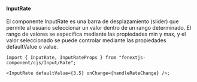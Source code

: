 #### InputRate

El componente InputRate es una barra de desplazamiento (slider) que permite al usuario seleccionar un valor dentro de un rango determinado. El rango de valores se especifica mediante las propiedades min y max, y el valor seleccionado se puede controlar mediante las propiedades defaultValue o value.

```tsx
import { InputRate, InputRateProps } from "fenextjs-component/cjs/Input/Rate";

<InputRate defaultValue={3.5} onChange={handleRateChange} />;
```
